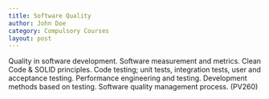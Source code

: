 ```yaml
---
title: Software Quality
author: John Doe
category: Compulsory Courses
layout: post
---
```


Quality in software development. Software measurement and metrics. Clean Code & SOLID principles. Code testing; unit tests, integration tests, user and acceptance testing. Performance engineering and testing. Development methods based on testing. Software quality management process. (PV260)